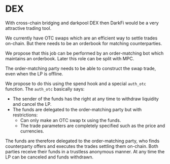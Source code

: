 # DEX

With cross-chain bridging and darkpool DEX then DarkFi would be a very
attractive trading tool.

We currently have OTC swaps which are an efficient way to settle trades
on-chain. But there needs to be an orderbook for matching counterparties.

We propose that this job can be performed by an order-matching bot which
maintains an orderbook. Later this role can be split with MPC.

The order-matching party needs to be able to construct the swap trade,
even when the LP is offline.

We propose to do this using the spend hook and a special `auth_otc` function.
The `auth_otc` basically says:

* The sender of the funds has the right at any time to withdraw liquidity and
  cancel the LP.
* The funds are delegated to the order-matching party but with restrictions:
    * Can only make an OTC swap tx using the funds.
    * The trade parameters are completely specified such as the price and
      currencies.

The funds are therefore delegated to the order-matching party, who finds
counterparty offers and executes the trades settling them on-chain. Both parties
receive their funds in a trustless anonymous manner. At any time the LP can be
canceled and funds withdrawn.


